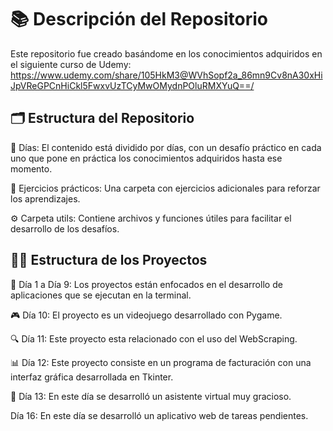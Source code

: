 # 📚 Descripción del Repositorio

Este repositorio fue creado basándome en los conocimientos adquiridos en el siguiente curso de Udemy: https://www.udemy.com/share/105HkM3@WVhSopf2a_86mn9Cv8nA30xHiJpVReGPCnHiCkl5FwxvUzTCyMwOMydnPOluRMXYuQ==/


## 🗂 Estructura del Repositorio

📅 Días: El contenido está dividido por días, con un desafío práctico en cada uno que pone en práctica los conocimientos adquiridos hasta ese momento.

📝 Ejercicios prácticos: Una carpeta con ejercicios adicionales para reforzar los aprendizajes.

⚙️ Carpeta utils: Contiene archivos y funciones útiles para facilitar el desarrollo de los desafíos.


## 👨‍💻 Estructura de los Proyectos

📆 Día 1 a Día 9: Los proyectos están enfocados en el desarrollo de aplicaciones que se ejecutan en la terminal.

🎮 Día 10: El proyecto es un videojuego desarrollado con Pygame.

🔍 Día 11: Este proyecto esta relacionado con el uso del WebScraping.

📊 Día 12: Este proyecto consiste en un programa de facturación con una interfaz gráfica desarrollada en Tkinter. 

🤖 Día 13: En este día se desarrolló un asistente virtual muy gracioso.

Día 16: En este día se desarrolló un aplicativo web de tareas pendientes.
